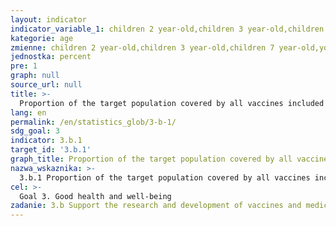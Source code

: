 ```yaml
---
layout: indicator
indicator_variable_1: children 2 year-old,children 3 year-old,children 7 year-old,youth 11 year-old,youth 15 year-old,youth 20 year-old,girls 14 year-old (rubella)
kategorie: age
zmienne: children 2 year-old,children 3 year-old,children 7 year-old,youth 11 year-old,youth 15 year-old,youth 20 year-old,girls 14 year-old (rubella)
jednostka: percent
pre: 1
graph: null
source_url: null
title: >-
  Proportion of the target population covered by all vaccines included in their national programme
lang: en
permalink: /en/statistics_glob/3-b-1/
sdg_goal: 3
indicator: 3.b.1
target_id: '3.b.1'
graph_title: Proportion of the target population covered by all vaccines included in their national programme
nazwa_wskaznika: >-
  3.b.1 Proportion of the target population covered by all vaccines included in their national programme
cel: >-
  Goal 3. Good health and well-being
zadanie: 3.b Support the research and development of vaccines and medicines for the communicable and non-communicable diseases that primarily affect developing countries, provide access to affordable essential medicines and vaccines, in accordance with the Doha Declaration on the TRIPS Agreement and Public Health, which affirms the right of developing countries to use to the full the provisions in the Agreement on Trade-Related Aspects of Intellectual Property Rights regarding flexibilities to protect public health, and, in particular, provide access to medicines for all
---
```


